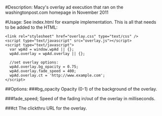 #Description:
Macy's overlay ad execution that ran on the washingtonpost.com homepage in November 2011

#Usage:
See index.html for example implementation. This is all that needs to be added to the HTML:

    <link rel="stylesheet" href="overlay.css" type="text/css" />
    <script type="text/javascript" src="overlay.js"></script>
    <script type="text/javascript">
      var wpAd = window.wpAd || {};
      wpAd.overlay = wpAd.overlay || {};
      
      //set overlay options:
      wpAd.overlay.bg_opacity = 0.75;
      wpAd.overlay.fade_speed = 400;
      wpAd.overlay.ct = 'http://www.example.com';
    </script>

##Options:
###bg_opacity
Opacity (0-1) of the background of the overlay.

###fade_speed;
Speed of the fading in/out of the overlay in milliseconds.

###ct
The clickthru URL for the overlay.
